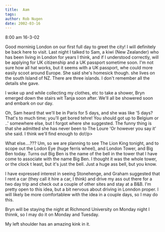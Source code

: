 ```yaml
---
title:  Aam
tags: 
author: Rob Nugen
date: 2002-03-16
---
```


<p class=date>8:00 am 16-3-02</p>

<p>Good morninig London on our first full day to greet the city!  I will definitely be back here to visit.  Last night I talked to Sam, a kiwi (New Zealander) who has been living in London for  years I think, and if I understood correctly, will be applying for UK citizenship and a UK passport sometime soon.   I'm not sure how all hat works, but it seems with a UK passport, whe could more easily scoot around Europe.  She said she's homesick though.  she lives on the south Island of NZ.  There are three islands.  I don't remember all the details she gave.</p>

<p>I woke up and while collecting my clothes, etc to take a shower, Bryn  emerged down the stairs wit Tanja soon after.  We'll all be showered soon and embark on our day.</p>

<p>Oh, Sam heard that we'll be in Paris for 5 days, and she was like '5 days?  That's to much time; you'll get bored tehre!  You should got up to Belgium or ..' somewhere else, but I forgot where she suggested.  The funny thing is that she admitted she has never been to The Loure 'Or however you say it' she said.  I think we'll find enough to do!/p>

<p>What else....???   Um, so we are planning to see The Lion King tonight, and to scope out the Lodon Eye (huge ferris wheel), and London Tower, and Big Ben today.   Turns out Big Ben is the name of the bell in the tower that I have come to associate with the name Big Ben.  I thought it was the whole tower, or the clock t least, but it's just the bell.  Just a huge ass bell, but you know.</p>

<p>I have expressed interest in seeing Stonehenge, and Graham suggested that I rent a car (they call it hire a car, I think) and drive my ass out there for a two day trip and check out a couple of other sites and stay at a B&B.  I'm pretty open to this idea, but a bit nervous about driving in Lonndon proper.  I will likely be more comfortablew with the idea in a couple days, so I may do this.</p>

<p>Bryn will be staying the night at Richmond University on Monday night I thinnk, so I may do it on Monday and Tuesday.</p>

<p>My left shoulder has an amazing kink in it.</p>

<p>
